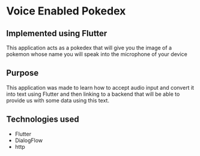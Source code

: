 # Voice Enabled Pokedex  

## Implemented using Flutter  

This application acts as a pokedex that will give you the image of a pokemon whose name you will speak into the microphone of your device

## Purpose  

This application was made to learn how to accept audio input and convert it into text using Flutter and then linking to a backend that will be able to provide us with some data using this text.

## Technologies used


* Flutter
* DialogFlow
* http
